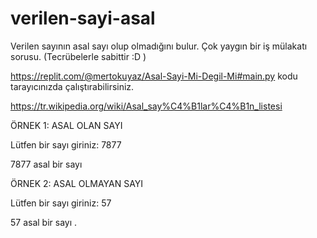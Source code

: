 # verilen-sayi-asal
Verilen sayının asal sayı olup olmadığını bulur. Çok yaygın bir iş mülakatı sorusu. (Tecrübelerle sabittir :D )

https://replit.com/@mertokuyaz/Asal-Sayi-Mi-Degil-Mi#main.py kodu tarayıcınızda çalıştırabilirsiniz.

https://tr.wikipedia.org/wiki/Asal_say%C4%B1lar%C4%B1n_listesi

ÖRNEK 1: ASAL OLAN SAYI

Lütfen bir sayı giriniz: 7877

7877 asal bir sayı

ÖRNEK 2: ASAL OLMAYAN SAYI

Lütfen bir sayı giriniz: 57

57 asal bir sayı .

